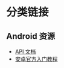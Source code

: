 # 分类链接

## Android 资源

* [API 文档](https://developer.android.com/reference?hl=zh-cn)
* [安卓官方入门教程](http://hukai.me/android-training-course-in-chinese/index.html)